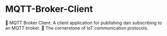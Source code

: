 # MQTT-Broker-Client
📲 MQTT Broker Client: A client application for publishing dan subscribing to an MQTT broker. 📡 The cornerstone of IoT communication protocols.
